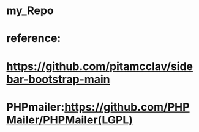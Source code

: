# my_Repo
# reference:
# https://github.com/pitamcclav/sidebar-bootstrap-main
# PHPmailer:https://github.com/PHPMailer/PHPMailer(LGPL)
